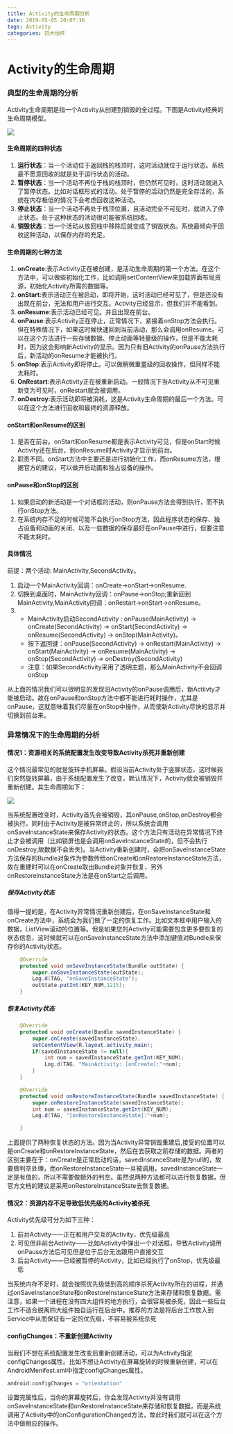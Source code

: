 ```yaml
---
title: Activity的生命周期分析
date: 2019-05-05 20:07:16
tags: Activity
categories: 四大组件
---
```


# Activity的生命周期

### 典型的生命周期的分析

Activity生命周期是指一个Activity从创建到销毁的全过程。下图是Activity经典的生命周期模型。

![](activityLifeCircle.png)

#### 生命周期的四种状态

1. **运行状态**：当一个活动位于返回栈的栈顶时，这时活动就位于运行状态。系统最不愿意回收的就是处于运行状态的活动。
2. **暂停状态**：当一个活动不再位于栈的栈顶时，但仍然可见时，这时活动就进入了暂停状态。比如对话框形式的活动。处于暂停的活动仍然是完全存活的，系统在内存极低的情况下会考虑回收这种活动。
3. **停止状态**：当一个活动不再处于栈顶位置，且活动完全不可见时，就进入了停止状态。处于这种状态的活动很可能被系统回收。
4. **销毁状态**：当一个活动从放回栈中移除后就变成了销毁状态。系统最倾向于回收这种活动，以保存内存的充足。

#### 生命周期的七种方法

1. **onCreate**:表示Activity正在被创建，是活动生命周期的第一个方法。在这个方法中，可以做些初始化工作，比如调用setContentView来加载界面布局资源，初始化Activity所需的数据等。
2. **onStart**:表示活动正在被启动，即将开始，这时活动已经可见了，但是还没有出现在前台，无法和用户进行交互。Activity已经显示，但我们并不能看到。
3. **onResume**:表示活动已经可见。并且出现在前台。
4. **onPause**:表示Activity正在停止，正常情况下，紧接着onStop方法会执行。但在特殊情况下，如果这时候快速回到当前活动，那么会调用onResume。可以在这个方法进行一些存储数据、停止动画等轻量级的操作，但是不能太耗时，因为这会影响新Activity的显示。因为只有旧Activity的onPause方法执行后，新活动的onResume才能被执行。
5. **onStop**:表示Activity即将停止。可以做稍微重量级的回收操作，但同样不能太耗时。
6. **OnRestart**:表示Activity正在被重新启动。一般情况下当Activity从不可见重新变为可见时，onRestart就会被调用。
7. **onDestroy**:表示活动即将被消耗，这是Activity生命周期的最后一个方法。可以在这个方法进行回收和最终的资源释放。

#### onStart和onResume的区别

1. 是否在前台。onStart和onResume都是表示Activity可见，但是onStart时候Activity还在后台，到onResume时Activity才显示到前台。
2. 职责不同。onStart方法中主要还是进行初始化工作，而onResume方法，根据官方的建议，可以做开启动画和独占设备的操作。

#### onPause和onStop的区别

1. 如果启动的新活动是一个对话框的活动，则onPause方法会得到执行，而不执行onStop方法。
2. 在系统内存不足的时候可能不会执行onStop方法，因此程序状态的保存、独占设备和动画的关闭、以及一些数据的保存最好在onPause中进行，但要注意不能太耗时。

#### 具体情况

前提：两个活动: MainActivity,SecondActivity。

1. 启动一个MainActivity回调：onCreate->onStart->onResume.
2. 切换到桌面时，MainActivity回调：onPause->onStop;重新回到MainActivity,MainActivity回调：onRestart->onStart->onResume。
3. - MainActivity启动SecondActivity : onPause(MainActivity) -> onCreate(SecondActivity) -> onStart(SecondActivity) -> onResume(SecondActivity) -> onStop(MainActivity)。
   - 按下返回键：onPause(SecondActivity) -> onRestart(MainActivity) -> onStart(MainActivity) -> onResume(MainActivity) -> onStop(SecondActivity) -> onDestroy(SecondActivity)
   - 注意：如果SecondActivity采用了透明主题，那么MainActivity不会回调onStop

从上面的情况我们可以很明显的发现旧Activity的onPause调用后，新Actiivty才能被启动。故在onPause和onStop方法中都不能进行耗时操作，尤其是onPause，这就意味着我们尽量在onStop中操作，从而使新Activity尽快的显示并切换到前台来。

### 异常情况下的生命周期的分析

#### 情况1：资源相关的系统配置发生改变导致Activity杀死并重新创建

这个情况最常见的就是旋转手机屏幕。假设当前Activity处于竖屏状态，这时候我们突然旋转屏幕，由于系统配置发生了改变，默认情况下，Activity就会被销毁并重新创建。其生命周期如下：

![](flow.png)

当系统配置改变时，Activity首先会被销毁，其onPause,onStop,onDestroy都会被执行。同时由于Activity是被异常终止的，所以系统会调用onSaveInstanceState来保存Activity的状态。这个方法只有活动在异常情况下终止才会被调用（比如锁屏也是会调用onSaveInstanceState的，但不会执行onDestroy,故数据不会丢失)。当Activity重新创建时，会把onSaveInstanceState方法保存的Bundle对象作为参数传给onCreate和onRestoreInstanceState方法，故在重建时可以在onCreate取出Bundle对象并恢复，另外onRestoreInstanceState方法是在onStart之后调用。

##### 保存Activity状态

值得一提的是，在Activity异常情况重新创建后，在onSaveInstanceState和onCreate方法中，系统会为我们做了一定的恢复工作。比如文本框中用户输入的数据，ListView滚动的位置等。但是如果您的Activity可能需要包含更多要恢复的状态信息，这时候就可以在onSaveInstanceState方法中添加键值对Bundle来保存你的Activity状态。

```java
    @Override
    protected void onSaveInstanceState(Bundle outState) {
        super.onSaveInstanceState(outState);
        Log.d(TAG, "onSaveInstanceState");
        outState.putInt(KEY_NUM,1215);
    }
```

##### 恢复Activity状态

```java
 	@Override
    protected void onCreate(Bundle savedInstanceState) {
        super.onCreate(savedInstanceState);
        setContentView(R.layout.activity_main);
        if(savedInstanceState != null){
            int num = savedInstanceState.getInt(KEY_NUM);
            Log.d(TAG, "MainActivity: [onCreate]:"+num);
        }
    }

    @Override
    protected void onRestoreInstanceState(Bundle savedInstanceState) {
        super.onRestoreInstanceState(savedInstanceState);
        int num = savedInstanceState.getInt(KEY_NUM);
        Log.d(TAG, "[onRestoreInstanceState]:"+num);

    }
```

上面提供了两种恢复状态的方法。因为当Activity异常销毁重建后,接受的位置可以是onCreate和onRestoreInstanceState，然后在去获取之前存储的数据。两者的区别主要在于：onCreate是正常启动的话，savedInstanceState是为null的，故要做判空处理，而onRestoreInstanceState一旦被调用，savedInstanceState一定是有值的，所以不需要做额外的判空。虽然说两种方法都可以进行恢复数据，但官方文档的建议是采用onRestoreInstanceState去恢复数据。

#### 情况2：资源内存不足导致低优先级的Activity被杀死

Activity优先级可分为如下三种：

1. 前台Activity——正在和用户交互的Activity，优先级最高
2. 可见但非前台Activity——比如Activity中弹出一个对话框，导致Activity调用onPause方法后可见但是位于后台无法跟用户直接交互
3. 后台Activity——已经被暂停的Activity，比如已经执行了onStop，优先级最低

当系统内存不足时，就会按照优先级低到高的顺序杀死Activity所在的进程，并通过onSaveInstanceState和onRestoreInstanceState方法来存储和恢复数据。需注意，如果一个进程在没有四大组件的地方执行，会很容易被杀死，因此一些后台工作不适合脱离四大组件独自运行在后台中。推荐的方法是将后台工作放入到Service中从而保证有一定的优先级，不容易被系统杀死

#### configChanges：不重新创建Activity

当我们不想在系统配置发生改变后重新创建活动，可以为Activity指定configChanges属性。比如不想让Activity在屏幕旋转的时候重新创建，可以在AndroidMenifest.xml中指定configChanges属性。

```java
android:configChanges = "orientation"
```

设置完属性后，当你的屏幕旋转后，你会发现Activity并没有调用onSaveInstanceState和onRestoreInstanceState来存储和恢复数据，而是系统调用了Activity中的onConfigurationChanged方法，故此时我们就可以在这个方法中做相应的操作。